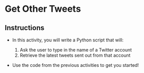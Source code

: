 # Get Other Tweets

## Instructions

* In this activity, you will write a Python script that will:

  1. Ask the user to type in the name of a Twitter account
  2. Retrieve the latest tweets sent out from that account

* Use the code from the previous activities to get you started!
